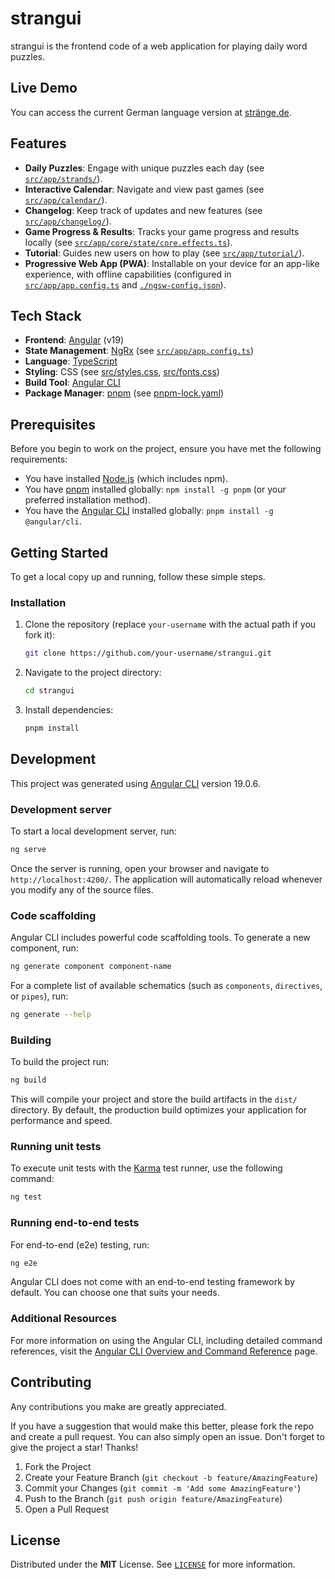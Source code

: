 # strangui

strangui is the frontend code of a web application for playing daily word puzzles.

## Live Demo

You can access the current German language version at [stränge.de](https://stränge.de).

## Features

* **Daily Puzzles**: Engage with unique puzzles each day (see [`src/app/strands/`](src/app/strands/)).
* **Interactive Calendar**: Navigate and view past games (see [`src/app/calendar/`](src/app/calendar/)).
* **Changelog**: Keep track of updates and new features (see [`src/app/changelog/`](src/app/changelog/)).
* **Game Progress & Results**: Tracks your game progress and results locally (see [`src/app/core/state/core.effects.ts`](src/app/core/state/core.effects.ts)).
* **Tutorial**: Guides new users on how to play (see [`src/app/tutorial/`](src/app/tutorial/)).
* **Progressive Web App (PWA)**: Installable on your device for an app-like experience, with offline capabilities (configured in [`src/app/app.config.ts`](src/app/app.config.ts) and [`./ngsw-config.json`](./ngsw-config.json)).

## Tech Stack

* **Frontend**: [Angular](https://angular.io/) (v19)
* **State Management**: [NgRx](https://ngrx.io/) (see [`src/app/app.config.ts`](src/app/app.config.ts))
* **Language**: [TypeScript](https://www.typescriptlang.org/)
* **Styling**: CSS (see [src/styles.css](src/styles.css), [src/fonts.css](src/fonts.css))
* **Build Tool**: [Angular CLI](https://angular.dev/tools/cli)
* **Package Manager**: [pnpm](https://pnpm.io/) (see [pnpm-lock.yaml](pnpm-lock.yaml))

## Prerequisites

Before you begin to work on the project, ensure you have met the following requirements:

* You have installed [Node.js](https://nodejs.org/) (which includes npm).
* You have [pnpm](https://pnpm.io/installation) installed globally: `npm install -g pnpm` (or your preferred installation method).
* You have the [Angular CLI](https://angular.dev/tools/cli) installed globally: `pnpm install -g @angular/cli`.

## Getting Started

To get a local copy up and running, follow these simple steps.

### Installation

1. Clone the repository (replace `your-username` with the actual path if you fork it):

    ```bash
    git clone https://github.com/your-username/strangui.git
    ```

2. Navigate to the project directory:

    ```bash
    cd strangui
    ```

3. Install dependencies:

    ```bash
    pnpm install
    ```

## Development

This project was generated using [Angular CLI](https://github.com/angular/angular-cli) version 19.0.6.

### Development server

To start a local development server, run:

```bash
ng serve
```

Once the server is running, open your browser and navigate to `http://localhost:4200/`. The application will automatically reload whenever you modify any of the source files.

### Code scaffolding

Angular CLI includes powerful code scaffolding tools. To generate a new component, run:

```bash
ng generate component component-name
```

For a complete list of available schematics (such as `components`, `directives`, or `pipes`), run:

```bash
ng generate --help
```

### Building

To build the project run:

```bash
ng build
```

This will compile your project and store the build artifacts in the `dist/` directory. By default, the production build optimizes your application for performance and speed.

### Running unit tests

To execute unit tests with the [Karma](https://karma-runner.github.io) test runner, use the following command:

```bash
ng test
```

### Running end-to-end tests

For end-to-end (e2e) testing, run:

```bash
ng e2e
```

Angular CLI does not come with an end-to-end testing framework by default. You can choose one that suits your needs.

### Additional Resources

For more information on using the Angular CLI, including detailed command references, visit the [Angular CLI Overview and Command Reference](https://angular.dev/tools/cli) page.

## Contributing

Any contributions you make are greatly appreciated.

If you have a suggestion that would make this better, please fork the repo and create a pull request. You can also simply open an issue.
Don't forget to give the project a star! Thanks!

1. Fork the Project
2. Create your Feature Branch (`git checkout -b feature/AmazingFeature`)
3. Commit your Changes (`git commit -m 'Add some AmazingFeature'`)
4. Push to the Branch (`git push origin feature/AmazingFeature`)
5. Open a Pull Request

## License

Distributed under the **MIT** License. See [`LICENSE`](./LICENSE) for more information.

